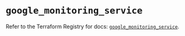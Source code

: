 # `google_monitoring_service`

Refer to the Terraform Registry for docs: [`google_monitoring_service`](https://registry.terraform.io/providers/hashicorp/google-beta/6.49.2/docs/resources/google_monitoring_service).
